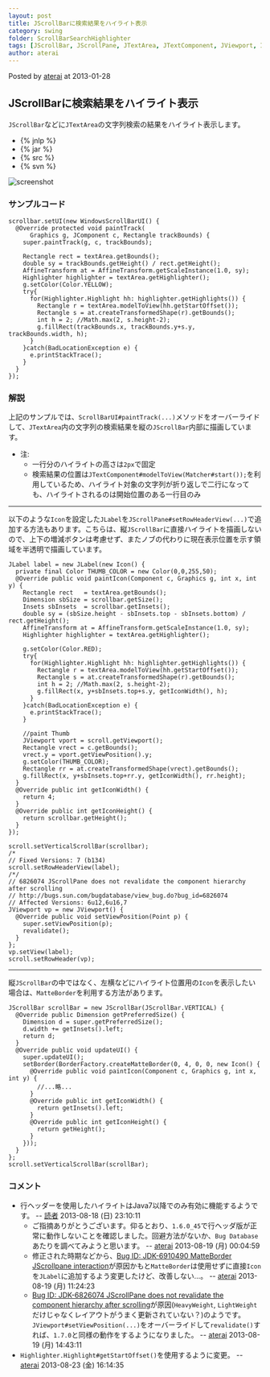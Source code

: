 ```yaml
---
layout: post
title: JScrollBarに検索結果をハイライト表示
category: swing
folder: ScrollBarSearchHighlighter
tags: [JScrollBar, JScrollPane, JTextArea, JTextComponent, JViewport, Icon, Highlighter, Pattern, Matcher, MatteBorder]
author: aterai
---
```


Posted by [aterai](http://terai.xrea.jp/aterai.html) at 2013-01-28

## JScrollBarに検索結果をハイライト表示
`JScrollBar`などに`JTextArea`の文字列検索の結果をハイライト表示します。

- {% jnlp %}
- {% jar %}
- {% src %}
- {% svn %}

<!-- dummy comment line for breaking list -->

![screenshot](https://lh4.googleusercontent.com/-69jv_2q3f8g/UQT6FH3HXbI/AAAAAAAABcY/FmYcY3aLr6w/s800/ScrollBarSearchHighlighter.png)

### サンプルコード
<pre class="prettyprint"><code>scrollbar.setUI(new WindowsScrollBarUI() {
  @Override protected void paintTrack(
      Graphics g, JComponent c, Rectangle trackBounds) {
    super.paintTrack(g, c, trackBounds);

    Rectangle rect = textArea.getBounds();
    double sy = trackBounds.getHeight() / rect.getHeight();
    AffineTransform at = AffineTransform.getScaleInstance(1.0, sy);
    Highlighter highlighter = textArea.getHighlighter();
    g.setColor(Color.YELLOW);
    try{
      for(Highlighter.Highlight hh: highlighter.getHighlights()) {
        Rectangle r = textArea.modelToView(hh.getStartOffset());
        Rectangle s = at.createTransformedShape(r).getBounds();
        int h = 2; //Math.max(2, s.height-2);
        g.fillRect(trackBounds.x, trackBounds.y+s.y, trackBounds.width, h);
      }
    }catch(BadLocationException e) {
      e.printStackTrace();
    }
  }
});
</code></pre>

### 解説
上記のサンプルでは、`ScrollBarUI#paintTrack(...)`メソッドをオーバーライドして、`JTextArea`内の文字列の検索結果を縦の`JScrollBar`内部に描画しています。

- 注:
    - 一行分のハイライトの高さは`2px`で固定
    - 検索結果の位置は`JTextComponent#modelToView(Matcher#start());`を利用しているため、ハイライト対象の文字列が折り返しで二行になっても、ハイライトされるのは開始位置のある一行目のみ

<!-- dummy comment line for breaking list -->

- - - -
以下のような`Icon`を設定した`JLabel`を`JScrollPane#setRowHeaderView(...)`で追加する方法もあります。こちらは、縦`JScrollBar`に直接ハイライトを描画しないので、上下の増減ボタンは考慮せず、またノブの代わりに現在表示位置を示す領域を半透明で描画しています。

<pre class="prettyprint"><code>JLabel label = new JLabel(new Icon() {
  private final Color THUMB_COLOR = new Color(0,0,255,50);
  @Override public void paintIcon(Component c, Graphics g, int x, int y) {
    Rectangle rect   = textArea.getBounds();
    Dimension sbSize = scrollbar.getSize();
    Insets sbInsets  = scrollbar.getInsets();
    double sy = (sbSize.height - sbInsets.top - sbInsets.bottom) / rect.getHeight();
    AffineTransform at = AffineTransform.getScaleInstance(1.0, sy);
    Highlighter highlighter = textArea.getHighlighter();

    g.setColor(Color.RED);
    try{
      for(Highlighter.Highlight hh: highlighter.getHighlights()) {
        Rectangle r = textArea.modelToView(hh.getStartOffset());
        Rectangle s = at.createTransformedShape(r).getBounds();
        int h = 2; //Math.max(2, s.height-2);
        g.fillRect(x, y+sbInsets.top+s.y, getIconWidth(), h);
      }
    }catch(BadLocationException e) {
      e.printStackTrace();
    }

    //paint Thumb
    JViewport vport = scroll.getViewport();
    Rectangle vrect = c.getBounds();
    vrect.y = vport.getViewPosition().y;
    g.setColor(THUMB_COLOR);
    Rectangle rr = at.createTransformedShape(vrect).getBounds();
    g.fillRect(x, y+sbInsets.top+rr.y, getIconWidth(), rr.height);
  }
  @Override public int getIconWidth() {
    return 4;
  }
  @Override public int getIconHeight() {
    return scrollbar.getHeight();
  }
});

scroll.setVerticalScrollBar(scrollbar);
/*
// Fixed Versions: 7 (b134)
scroll.setRowHeaderView(label);
/*/
// 6826074 JScrollPane does not revalidate the component hierarchy after scrolling
// http://bugs.sun.com/bugdatabase/view_bug.do?bug_id=6826074
// Affected Versions: 6u12,6u16,7
JViewport vp = new JViewport() {
  @Override public void setViewPosition(Point p) {
    super.setViewPosition(p);
    revalidate();
  }
};
vp.setView(label);
scroll.setRowHeader(vp);
</code></pre>

- - - -
縦`JScrollBar`の中ではなく、左横などにハイライト位置用の`Icon`を表示したい場合は、`MatteBorder`を利用する方法があります。

<pre class="prettyprint"><code>JScrollBar scrollBar = new JScrollBar(JScrollBar.VERTICAL) {
  @Override public Dimension getPreferredSize() {
    Dimension d = super.getPreferredSize();
    d.width += getInsets().left;
    return d;
  }
  @Override public void updateUI() {
    super.updateUI();
    setBorder(BorderFactory.createMatteBorder(0, 4, 0, 0, new Icon() {
      @Override public void paintIcon(Component c, Graphics g, int x, int y) {
        //...略...
      }
      @Override public int getIconWidth() {
        return getInsets().left;
      }
      @Override public int getIconHeight() {
        return getHeight();
      }
    }));
  }
};
scroll.setVerticalScrollBar(scrollBar);
</code></pre>

### コメント
- 行ヘッダーを使用したハイライトはJava7以降でのみ有効に機能するようです。 -- [読者](http://terai.xrea.jp/読者.html) 2013-08-18 (日) 23:10:11
    - ご指摘ありがとうございます。仰るとおり、`1.6.0_45`で行ヘッダ版が正常に動作しないことを確認しました。回避方法がないか、`Bug Database`あたりを調べてみようと思います。 -- [aterai](http://terai.xrea.jp/aterai.html) 2013-08-19 (月) 00:04:59
    - 修正された時期などから、[Bug ID: JDK-6910490 MatteBorder JScrollpane interaction](http://bugs.sun.com/bugdatabase/view_bug.do?bug_id=6910490)が原因かもと`MatteBorder`は使用せずに直接`Icon`を`JLabel`に追加するよう変更したけど、改善しない…。 -- [aterai](http://terai.xrea.jp/aterai.html) 2013-08-19 (月) 11:24:23
    - [Bug ID: JDK-6826074 JScrollPane does not revalidate the component hierarchy after scrolling](http://bugs.sun.com/bugdatabase/view_bug.do?bug_id=6826074)が原因(`HeavyWeight`, `LightWeight`だけじゃなくレイアウトがうまく更新されていない？)のようです。`JViewport#setViewPosition(...)`をオーバーライドして`revalidate()`すれば、`1.7.0`と同様の動作をするようになりました。 -- [aterai](http://terai.xrea.jp/aterai.html) 2013-08-19 (月) 14:43:11
- `Highlighter.Highlight#getStartOffset()`を使用するように変更。 -- [aterai](http://terai.xrea.jp/aterai.html) 2013-08-23 (金) 16:14:35

<!-- dummy comment line for breaking list -->

